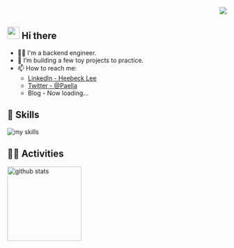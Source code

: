 <!-- 1. GitHub usernameを変更 -->
<div align="right">
  <img src="https://komarev.com/ghpvc/?username=ChickenPaella" />
</div>


<!-- 2. プロフィールや連絡先を変更 -->
## <img src="https://media.giphy.com/media/hvRJCLFzcasrR4ia7z/giphy.gif" width="28"> Hi there

- 🧑‍💻 I'm a backend engineer.
- 🌱 I’m building a few toy projects to practice.
- 📫 How to reach me:
  - [LinkedIn - Heebeck Lee](https://www.linkedin.com/in/heebeck-lee-1b83a0185/)
  - [Twitter - @Paella](https://x.com/circular_bear)
  - Blog - Now loading...


<!-- 3. 好きな技術スタックに変更 -->
<!-- ライトモート：theme=light, ダークモート：theme=dark -->
<!-- アイコンの選択肢一覧：https://arc.net/l/quote/zizyykfh -->
## 🌱 Skills
<img alt="my skills" src="https://skillicons.dev/icons?theme=dark&perline=7&i=java,spring,kotlin,html,css,js,ts,vue,nuxt,react,next,docker,aws" />
<br>


<!-- 4. GitHub usernameを変更, 2箇所 -->
<!-- ライトモート：theme=light, ダークモート：theme=vue-dark  -->
## 🏃‍♀️ Activities
<div align="left"> 
  <!-- Open when I can say it proudly! -->
  <!-- <img alt="Top Langs" height="170px" src="https://github-readme-stats.vercel.app/api?username=Chickenpaella&theme=react&layout=compact" /> -->
  <img alt="github stats" height="170px" src="https://github-readme-stats.vercel.app/api/top-langs/?username=ChickenPaella&theme=react&layout=compact" />
</div>


<!--
This repository is a ✨ _special_ ✨ repository because its `README.md` (this file) appears on your GitHub profile.

Here are some ideas to get you started:

- 🔭 I’m currently working on ...
- 🌱 I’m currently learning ...
- 👯 I’m looking to collaborate on ...
- 🤔 I’m looking for help with ...
- 💬 Ask me about ...
- 📫 How to reach me: ...
- 😄 Pronouns: ...
- ⚡ Fun fact: ...
-->

